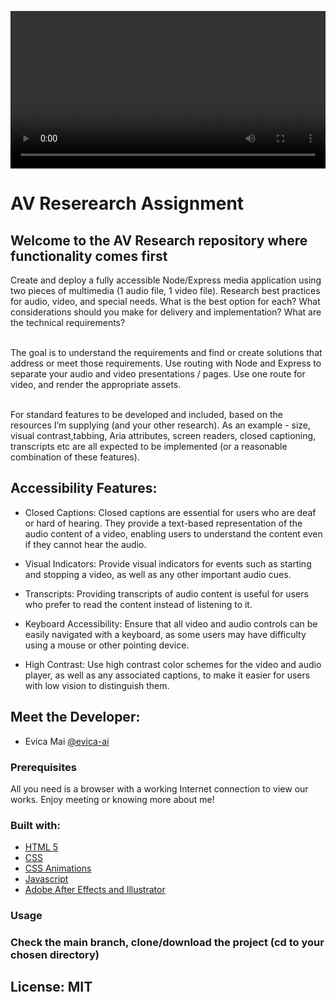 <p>
<video src="assets/img/home/hero_2.mp4" width="100% style="max-width:100%;">
</p>
<h1 text-align="center">AV Reserearch Assignment</h1>
<h2>Welcome to the AV Research repository where functionality comes first</h2>

Create and deploy a fully accessible Node/Express media application using two pieces of
multimedia (1 audio file, 1 video file).
Research best practices for audio, video, and special needs. What is the best option for each? What considerations should you make for delivery and implementation? What are the technical
requirements?

<br> The goal is to understand the requirements and find or create solutions that address or meet those requirements. Use routing with Node and Express to separate your audio and video presentations / pages.
Use one route for video, and render the appropriate assets.

<br> For standard features to be developed and included, based on the
resources I’m supplying (and your other research). As an example - size, visual contrast,tabbing, Aria attributes, screen readers, closed captioning, transcripts etc are all expected to be implemented (or a reasonable combination of these features). 



<h2>Accessibility Features:</h2>
<ul>
<li><p>Closed Captions: Closed captions are essential for users who are deaf or hard of hearing. They provide a text-based representation of the audio content of a video, enabling users to understand the content even if they cannot hear the audio.</p></li>
<li><p>Visual Indicators: Provide visual indicators for events such as starting and stopping a video, as well as any other important audio cues.</p></li>
<li><p>Transcripts: Providing transcripts of audio content is useful for users who prefer to read the content instead of listening to it.</p></li>
<li><p>Keyboard Accessibility: Ensure that all video and audio controls can be easily navigated with a keyboard, as some users may have difficulty using a mouse or other pointing device.</p></li>
<li><p>High Contrast: Use high contrast color schemes for the video and audio player, as well as any associated captions, to make it easier for users with low vision to distinguish them.</p></li>

</ul>



<h2>Meet the Developer:</h2>
<ul>
<li>Evica Mai <a href="https://github.com/evica-ai">@evica-ai</a></li>
</ul>

<h3>Prerequisites</h3>
All you need is a browser with a working Internet connection to view our works. Enjoy meeting or knowing more about me!

<h3>Built with:</h3>
<ul>
<li><a href="https://www.w3.org/TR/2008/WD-html5-20080122/">HTML 5</a></li>
<li><a href="https://www.w3.org/Style/CSS/Overview.en.html">CSS</a></li>
<li><a href="https://developer.mozilla.org/en-US/docs/Web/CSS/CSS_Animations">CSS Animations</a></li>
<li><a href="https://www.w3schools.com/js/DEFAULT.asp">Javascript</a></li>
<li><a href="https://www.adobe.com/ca/creativecloud/buy/students.html">Adobe After Effects and Illustrator</a></li>
</ul>

<h3>Usage<h3>
Check the main branch, clone/download the project (cd to your chosen directory)

<h2>License: MIT</h2>
